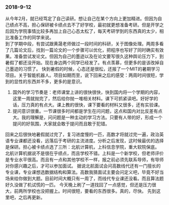 ﻿
### 2018-9-12
从今年2月，就已经笃定了自己读研。想让自己在某个方向上更加精进。但因为自己绩点不高，担心保研被卡绩点去不了好学校，最初就更想准备考研。但是开学之后因为学院事情比较多再加上自己心态太松了，每天考研学到的东西真的太少，相比准备工作的同学来说。    
到了学期中段，有尝试跟黄晟老师做过一段时间的科研，关于图像处理。两周多看了几篇论文后，找到一篇论文的一个步骤可以优化，把程序也写好了同时确实有效果。准备尝试发论文。但因为自己的墨迹以及在论文要写很久这种舆论压力下，到暑假了都还没开始。现在身边两个同学已经发了。有点羡慕，但更多的是该改掉自己墨迹的习惯了。
快到暑假的时候，心态还是很松，还报了一个MIT的暑期学习项目。关于智能机器人。项目如期而至，说下回来之后的感受：两周时间很短，学到的显性的东西并不多，更多的是意识。

 1. 国外的学习节奏是：老师课堂上讲的很快很快，快到国内将一个学期的内容，这里一周就抛完了，然后给你抛一堆相关材料。课下可抓紧读吧。好好学的话，压力真的有点大。课上教的很快，课下要看的材料又很多，还有实验课。
 2. 提问意识很重。一节课很多时间都是学生在问问题，这点和国内对比反差有点大。我的理解是，问问题是一种主动的学习方法。只要有人带的好，形成一个提问的好氛围，大家就会敢于提问而且敢于犯错。

回来之后很快地暑假就过完了，复习进度慢的一匹，高数才将就过完一遍，政治英语专业课都还没看，远落后于考研的主流进度。分析之后发现，这时候最优的选择是保研。担心被卡绩点选了三所：北航计算机，上科信息学院，重大软院保底。      
北航计算机据说不是很在乎绩点，而且学校不错。上科是一个新学校，但老师评价是专业水平很高。而且有一点和其他学校不一样，报之前必须先联系导师，有导师对你感兴趣之后，才可以参加面试。
据说北航面试会问高数线代还有一门擅长的专业课，专业课想选数据结构和算法。高数我猜面试主要会问定义吧，毕竟不好当场来给你做到大题。目前时间大概只有一周了，而线代专业课还没看。而且算法题好久没做了机试慌的一匹。
今天晚上刷了一道找回了一点感觉，但还是压力很大，前两所学校也没把握上。时间很短，要看的东西很多。真的，尽快。
先到这里吧，之后再更新。
